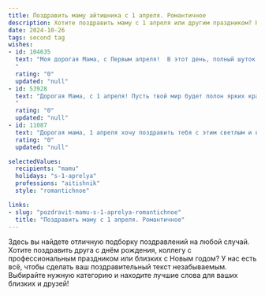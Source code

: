 ```yaml
---
title: Поздравить маму айтишника с 1 апреля. Романтичное
description: Хотите поздравить маму с 1 апреля или другим праздником? Наш ИИ создаст незабываемое поздравление, а вы обязательно выделитесь среди других.  
date: 2024-10-26
tags: second tag
wishes:
- id: 104635
  text: "Моя дорогая Мама, с Первым апреля!  В этот день, полный шуток и неожиданностей, я хочу сказать тебе о самом настоящем и нешуточном чувстве — о моей безграничной любви. Ты — мой самый надежный сервер, мой самый мощный процессор,  мой  бесконечный источник вдохновения.  Пусть твоя жизнь будет ярче, чем самый красочный код, а счастье —  бесконечно, как цифра один с бесконечным количеством нулей.  С праздником!
  "
  rating: "0"
  updated: "null"
- id: 53928
  text: "Дорогая Мама, с 1 апреля! Пусть твой мир будет полон ярких красок, как строчки кода, написанные с любовью, а каждый день - как безупречная работа, без багов и ошибок. Ты - самый лучший программист моей жизни, пишущий свой код любви и заботы.
  "
  rating: "0"
  updated: "null"
- id: 11087
  text: "Дорогая мама, 1 апреля хочу поздравить тебя с этим светлым и веселым днем! Ты всегда была для меня не только мамой, но и настоящим примером профессионализма и любви к своему делу. Как айтишник, ты умеешь сочетать в себе нежность и силу, заботу и решительность. Пусть этот день принесет тебе столько же радости и тепла, сколько ты дарила нам все эти годы. С любовью и благодарностью за все, что ты делаешь!"
  rating: "0"
  updated: "null"

selectedValues:
  recipients: "mamu"
  holidays: "s-1-aprelya"
  professions: "aitishnik"
  style: "romantichnoe"

links:
- slug: "pozdravit-mamu-s-1-aprelya-romantichnoe"
  title: "Поздравить маму с 1 апреля. Романтичное"
---
```


Здесь вы найдете отличную подборку поздравлений на любой случай.
Хотите поздравить друга с днём рождения, коллегу с профессиональным праздником или близких с Новым годом? У нас есть всё, чтобы сделать ваш поздравительный текст незабываемым. Выбирайте нужную категорию и находите лучшие слова для ваших близких и друзей!
